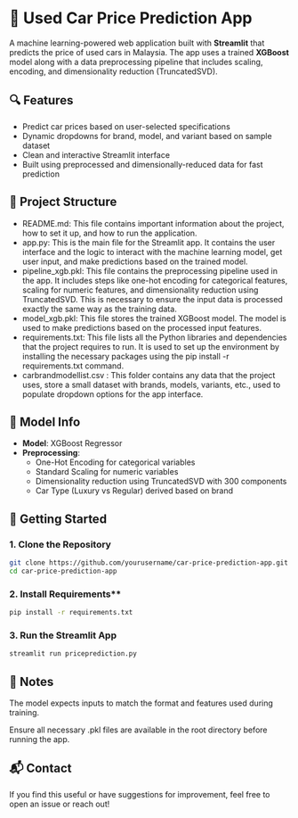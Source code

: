 # 🚗 Used Car Price Prediction App

A machine learning-powered web application built with **Streamlit** that predicts the price of used cars in Malaysia. The app uses a trained **XGBoost** model along with a data preprocessing pipeline that includes scaling, encoding, and dimensionality reduction (TruncatedSVD).

## 🔍 Features

- Predict car prices based on user-selected specifications
- Dynamic dropdowns for brand, model, and variant based on sample dataset
- Clean and interactive Streamlit interface
- Built using preprocessed and dimensionally-reduced data for fast prediction

## 📁 Project Structure

- README.md: This file contains important information about the project, how to set it up, and how to run the application.
- app.py: This is the main file for the Streamlit app. It contains the user interface and the logic to interact with the machine learning model, get user input, and make predictions based on the trained model.
- pipeline_xgb.pkl: This file contains the preprocessing pipeline used in the app. It includes steps like one-hot encoding for categorical features, scaling for numeric features, and dimensionality reduction using TruncatedSVD. This is necessary to ensure the input data is processed exactly the same way as the training data.
- model_xgb.pkl: This file stores the trained XGBoost model. The model is used to make predictions based on the processed input features.
- requirements.txt: This file lists all the Python libraries and dependencies that the project requires to run. It is used to set up the environment by installing the necessary packages using the pip install -r requirements.txt command.
- carbrandmodellist.csv : This folder contains any data that the project uses, store a small dataset with brands, models, variants, etc., used to populate dropdown options for the app interface.


## 🧠 Model Info

- **Model**: XGBoost Regressor
- **Preprocessing**:
  - One-Hot Encoding for categorical variables
  - Standard Scaling for numeric variables
  - Dimensionality reduction using TruncatedSVD with 300 components
  - Car Type (Luxury vs Regular) derived based on brand

## 🚀 Getting Started

### 1. Clone the Repository

```bash
git clone https://github.com/yourusername/car-price-prediction-app.git
cd car-price-prediction-app
```

### 2. Install Requirements**
```bash
pip install -r requirements.txt
```

### 3. Run the Streamlit App
```bash
streamlit run priceprediction.py
```

## 📝 Notes
The model expects inputs to match the format and features used during training.

Ensure all necessary .pkl files are available in the root directory before running the app.

## 📬 Contact
If you find this useful or have suggestions for improvement, feel free to open an issue or reach out!
